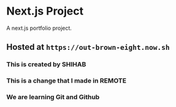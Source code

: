 # Next.js Project

A next.js portfolio project.

## Hosted at `https://out-brown-eight.now.sh`

### This is created by SHIHAB

### This is a change that I made in REMOTE

### We are learning Git and Github
